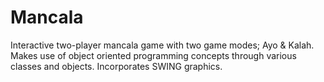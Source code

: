 # Mancala
Interactive two-player mancala game with two game modes; Ayo &amp; Kalah. 
Makes use of object oriented programming concepts through various classes and objects.
Incorporates SWING graphics.
